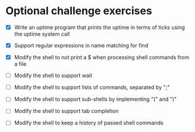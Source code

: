 # Optional challenge exercises

- [x] Write an uptime program that prints the uptime in terms of ticks using the uptime system call
- [x] Support regular expressions in name matching for find
- [x] Modify the shell to not print a $ when processing shell commands from a file
- [ ] Modify the shell to support wait
- [ ] Modify the shell to support lists of commands, separated by ";"
- [ ] Modify the shell to support sub-shells by implementing "(" and ")"
- [ ] Modify the shell to support tab completion
- [ ] Modify the shell to keep a history of passed shell commands

